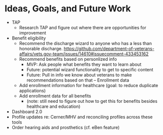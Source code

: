 # Ideas, Goals, and Future Work

- TAP
  - Research TAP and figure out where there are opportunities for improvement
- Benefit eligibility
  - Recommend the discharge wizard to anyone who has a less than honorable discharge. https://github.com/department-of-veterans-affairs/vets.gov-team/issues/14610#issuecomment-433453162
  - Recommend benefits based on personlized info
    - MVP: Ask people what benefits they want to learn about
    - Future: potential wizard functionality to get to specific content
    - Future: Pull in info we know about veterans to make recommendations based on that
– Enrollment data
  - Add enrollment information for healthcare (goal: to reduce duplicate applications)
  - Add enrollment data for all benefits 
    - (note: still need to figure out how to get this for benefits besides healthcare and education)
- Dashboard 2.0
- Profile updates re: Cerner/MHV and reconciling profiles across these tools
- Order hearing aids and prosthetics (cf. eBen feature)


